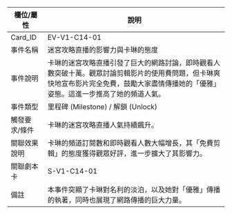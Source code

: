 | 欄位/屬性 | 說明 |
|---|---|
| Card_ID | EV-V1-C14-01 |
| 事件名稱 | 迷宮攻略直播的影響力與卡琳的態度 |
| 事件說明 | 卡琳的迷宮攻略直播引發了巨大的網路討論，即時觀看人數突破十萬。觀眾討論剪輯影片的使用費問題，但卡琳爽快地宣布影片完全免費，鼓勵大家盡情傳播她的「優雅」姿態。這進一步推高了她的頻道人氣。 |
| 事件類型 | 里程碑 (Milestone) / 解鎖 (Unlock) |
| 觸發要求/條件 | 卡琳的迷宮攻略直播人氣持續飆升。 |
| 關聯效果說明 | 卡琳的頻道訂閱數和即時觀看人數大幅增長，其「免費剪輯」的態度獲得觀眾好評，進一步擴大了其影響力。 |
| 關聯劇本卡 | S-V1-C14-01 |
| 備註 | 本事件突顯了卡琳對名利的淡泊，以及她對「優雅」傳播的執著，同時也展現了網路傳播的巨大力量。 |
